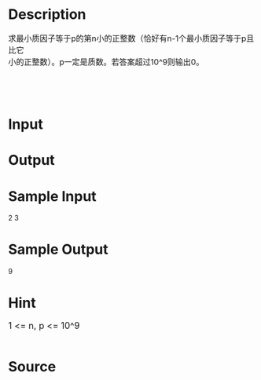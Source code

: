 
# Description

<div class="content"><p><span style="font-size: medium">求最小质因子等于p的第n小的正整数（恰好有n-1个最小质因子等于p且比它<br/>
小的正整数）。p一定是质数。若答案超过10^9则输出0。 <br/>
 <br/>
<br/>
 </span></p></div>

# Input

<div class="content"></div>

# Output

<div class="content"></div>

# Sample Input

<div class="content"><span class="sampledata">2 3 </span></div>

# Sample Output

<div class="content"><span class="sampledata">9</span></div>

# Hint

<div class="content"><p></p><p><font size="4">1 &lt;= n, p &lt;= 10^9</font><br/><br/>
</p><p></p></div>

# Source

<div class="content"><p><a href="problemset.php?search="></a></p></div>

